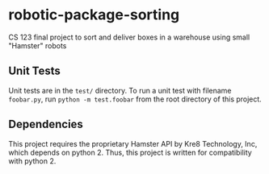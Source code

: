 # robotic-package-sorting
CS 123 final project to sort and deliver boxes in a warehouse using small "Hamster" robots

## Unit Tests
Unit tests are in the `test/` directory. To run a unit test with filename `foobar.py`, run `python -m test.foobar` from the root directory of this project.

## Dependencies
This project requires the proprietary Hamster API by Kre8 Technology, Inc, which depends on python 2. Thus, this project is written for compatibility with python 2.
